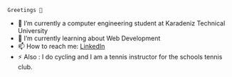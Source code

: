 
    Greetings 👋


- 🔭 I’m currently a computer engineering student at Karadeniz Technical University
- 🌱 I’m currently learning about Web Development
- 📫 How to reach me: [LinkedIn](https://www.linkedin.com/in/mehmet-ali-orhan-2020d/)
- ⚡ Also : I do cycling and I am a tennis instructor for the schools tennis club.
